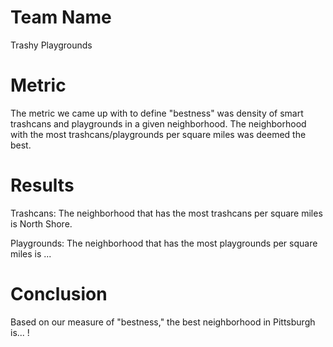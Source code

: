 # Team Name
Trashy Playgrounds

# Metric
The metric we came up with to define "bestness" was density of smart trashcans and playgrounds in a given neighborhood. The neighborhood with the most trashcans/playgrounds per square miles was deemed the best.

# Results
Trashcans: The neighborhood that has the most trashcans per square miles is North Shore.

Playgrounds: The neighborhood that has the most playgrounds per square miles is ...

# Conclusion
Based on our measure of "bestness," the best neighborhood in Pittsburgh is... !
